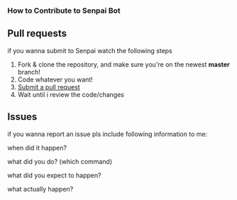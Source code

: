 ### How to Contribute to Senpai Bot

## Pull requests
if you wanna submit to Senpai watch the following steps

1. Fork & clone the repository, and make sure you're on the newest **master** branch!
2. Code whatever you want!
3. [Submit a pull request](https://github.com/Dev-Yukine/Senpai-Bot-Discord/compare)
4. Wait until i review the code/changes

## Issues
if you wanna report an issue pls include following information to me:

when did it happen?

what did you do? (which command)

what did you expect to happen?

what actually happen?
